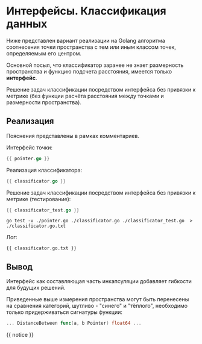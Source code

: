 # Интерфейсы. Классификация данных

Ниже представлен вариант реализации на Golang алгоритма соотнесения точки пространства с тем или иным классом точек, определяемым его центром.

Основной посыл, что классификатор заранее не знает размерность пространства и функцию подсчета расстояния, имеется только **интерфейс**.

Решение задач классификации посредством интерфейса без привязки к метрике (без функции расчёта расстояния между точками и размерности пространства).

## Реализация

Пояснения представлены в рамках комментариев.

Интерфейс точки:

```go
{{ pointer.go }}
```

Реализация классификатора:

```go
{{ classificator.go }}
```

Решение задач классификации посредством интерфейса без привязки к метрике (тестирование):

```go
{{ classificator_test.go }}
```

```shell
go test -v ./pointer.go ./classificator.go ./classificator_test.go  > ./classificator.go.txt
```

Лог:

```text
{{ classificator.go.txt }}
```

## Вывод

Интерфейс как составляющая часть инкапсуляции добавляет гибкости для будущих решений.

Приведенные выше измерения пространства могут быть перенесены на сравнения категорий, шутливо - "синего" и "тёплого", необходимо только придерживаться сигнатуры функции:

```go
... DistanceBetween func(a, b Pointer) float64 ... 
```

{{ notice }}
